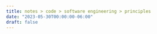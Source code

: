 ```yaml
---
title: notes > code > software engineering > principles
date: "2023-05-30T00:00:00-06:00"
draft: false
---
```

